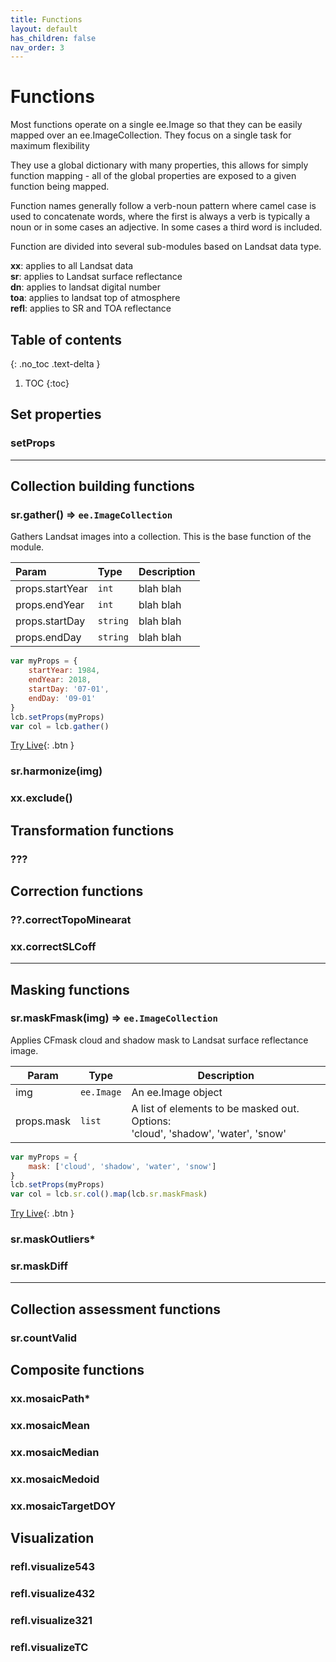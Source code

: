 ```yaml
---
title: Functions
layout: default
has_children: false
nav_order: 3
---
```


# Functions

Most functions operate on a single ee.Image so that they can be easily mapped over an ee.ImageCollection.
They focus on a single task for maximum flexibility

They use a global dictionary with many properties, this allows for simply function mapping - all of the global properties
are exposed to a given function being mapped.

Function names generally follow a verb-noun pattern where camel case is used to concatenate words, 
where the first is always a verb is typically a noun or in some cases an adjective.
In some cases a third word is included.

Function are divided into several sub-modules based on Landsat data type. 

**xx**: applies to all Landsat data<br>
**sr**: applies to Landsat surface reflectance<br>
**dn**: applies to landsat digital number<br>
**toa**: applies to landsat top of atmosphere<br>
**refl**: applies to SR and TOA reflectance


## Table of contents
{: .no_toc .text-delta }

1. TOC
{:toc}


## Set properties

### setProps

---

## Collection building functions

### sr.gather() ⇒ `ee.ImageCollection`

Gathers Landsat images into a collection. This is the base function
of the module.

| Param  | Type                | Description  |
| :------ | :------------------- | :------------ |
| props.startYear | `int` | blah blah |
| props.endYear | `int` | blah blah |
| props.startDay | `string` | blah blah |
| props.endDay | `string` | blah blah |

```js
var myProps = {
	startYear: 1984,
	endYear: 2018,
	startDay: '07-01',
	endDay: '09-01'
}
lcb.setProps(myProps)
var col = lcb.gather()
```

[Try Live](http://example.com/){: .btn }

### sr.harmonize(img)

### xx.exclude()

## Transformation functions

### ???

## Correction functions

### ??.correctTopoMinearat

### xx.correctSLCoff

---

## Masking functions

### sr.maskFmask(img) ⇒ `ee.ImageCollection`

Applies CFmask cloud and shadow mask to Landsat surface reflectance image.

| Param  | Type                | Description  |
| ------ | ------------------- | ------------ |
| img  | `ee.Image`| An ee.Image object  |
| props.mask | `list` | A list of elements to be masked out. Options:<br> 'cloud', 'shadow', 'water', 'snow' |

```js
var myProps = {
	mask: ['cloud', 'shadow', 'water', 'snow']
}
lcb.setProps(myProps)
var col = lcb.sr.col().map(lcb.sr.maskFmask)
```

[Try Live](http://example.com/){: .btn }


### sr.maskOutliers*

### sr.maskDiff

---

## Collection assessment functions

### sr.countValid

## Composite functions

### xx.mosaicPath*

### xx.mosaicMean

### xx.mosaicMedian

### xx.mosaicMedoid

### xx.mosaicTargetDOY

## Visualization

### refl.visualize543

### refl.visualize432

### refl.visualize321

### refl.visualizeTC


